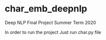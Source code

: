 # char_emb_deepnlp
Deep NLP Final Project Summer Term 2020

In order to run the project
Just run char.py file
